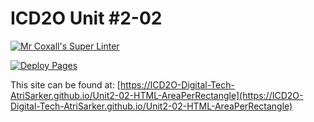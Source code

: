 # ICD2O Unit #2-02

[![Mr Coxall's Super Linter](https://github.com/ICD2O-Digital-Tech-AtriSarker/Unit2-02-HTML-AreaPerRectangle/workflows/Mr%20Coxall's%20Super%20Linter/badge.svg)](https://github.com/ICD2O-Digital-Tech-AtriSarker/Unit2-02-HTML-AreaPerRectangle/actions)

[![Deploy Pages](https://github.com/ICD2O-Digital-Tech-AtriSarker/Unit2-02-HTML-AreaPerRectangle/workflows/Deploy%20Pages/badge.svg)](https://github.com/ICD2O-Digital-Tech-AtriSarker/Unit2-02-HTML-AreaPerRectangle/actions)

This site can be found at: [https://ICD2O-Digital-Tech-AtriSarker.github.io/Unit2-02-HTML-AreaPerRectangle](https://ICD2O-Digital-Tech-AtriSarker.github.io/Unit2-02-HTML-AreaPerRectangle)